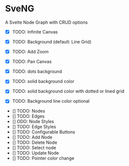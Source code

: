 # SveNG
A Svelte Node Graph with CRUD options

- [x] TODO: Infinite Canvas
- [x] TODO: Background (default: Line Grid)
- [x] TODO: Add Zoom
- [x] TODO: Pan Canvas
- [x] TODO: dots background
- [x] TODO: solid background color
- [x] TODO: solid background color with dotted or lined grid
- [x] TODO: Background line color optional


- [] TODO: Nodes
- [] TODO: Edges
- [] ODO: Node Styles
- [] TODO: Edge Styles
- [] TODO: Configurable Buttons
- [] TODO: Add Node
- [] TODO: Delete Node
- [] TODO: Select node
- [] TODO: Update Node
- [] TODO: Pointer color change
